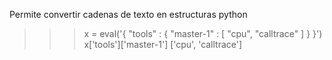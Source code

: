 Permite convertir cadenas de texto en estructuras python
>>> x = eval('{ "tools" : { "master-1" : [ "cpu", "calltrace" ] } }')
>>> x['tools']['master-1']
['cpu', 'calltrace']

